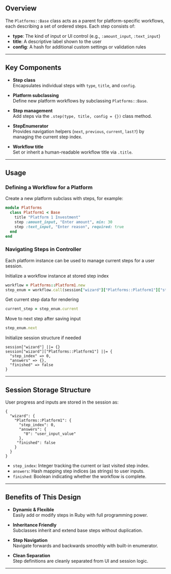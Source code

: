 ## Overview

The `Platforms::Base` class acts as a parent for platform-specific workflows, each describing a set of ordered steps. Each step consists of:

- **type**: The kind of input or UI control (e.g., `:amount_input`, `:text_input`)
- **title**: A descriptive label shown to the user
- **config**: A hash for additional custom settings or validation rules

---

## Key Components

- **Step class**  
  Encapsulates individual steps with `type`, `title`, and `config`.

- **Platform subclassing**  
  Define new platform workflows by subclassing `Platforms::Base`.

- **Step management**  
  Add steps via the `.step(type, title, config = {})` class method.

- **StepEnumerator**  
  Provides navigation helpers (`next`, `previous`, `current`, `last?`) by managing the current step index.

- **Workflow title**  
  Set or inherit a human-readable workflow title via `.title`.

---

## Usage

### Defining a Workflow for a Platform

Create a new platform subclass with steps, for example:

```ruby
module Platforms
  class Platform1 < Base
    title "Platform 1 Investment"
    step :amount_input, "Enter amount", min: 30
    step :text_input, "Enter reason", required: true
  end
end
```

### Navigating Steps in Controller

Each platform instance can be used to manage current steps for a user session.

Initialize a workflow instance at stored step index
```ruby
workflow = Platforms::Platform1.new
step_enum = workflow.call(session["wizard"]["Platforms::Platform1"]["step_index"])
```

Get current step data for rendering
```ruby
current_step = step_enum.current
```
Move to next step after saving input
```ruby
step_enum.next
```

Initialize session structure if needed
```
session["wizard"] ||= {}
session["wizard"]["Platforms::Platform1"] ||= {
  "step_index" => 0,
  "answers" => {},
  "finished" => false
}
```

---

## Session Storage Structure

User progress and inputs are stored in the session as:
```
{
  "wizard": {
    "Platforms::Platform1": {
      "step_index": 0,
      "answers": {
        "0": "user_input_value"
      },
     "finished": false
    }
  }
}
```

- `step_index`: Integer tracking the current or last visited step index.  
- `answers`: Hash mapping step indices (as strings) to user inputs.  
- `finished`: Boolean indicating whether the workflow is complete.

---

## Benefits of This Design

- **Dynamic & Flexible**  
  Easily add or modify steps in Ruby with full programming power.

- **Inheritance Friendly**  
  Subclasses inherit and extend base steps without duplication.

- **Step Navigation**  
  Navigate forwards and backwards smoothly with built-in enumerator.

- **Clean Separation**  
  Step definitions are cleanly separated from UI and session logic.

---

